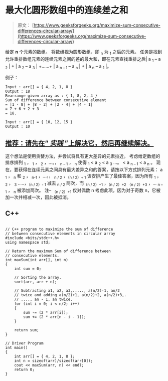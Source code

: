 # 最大化圆形数组中的连续差之和

> 原文： [https://www.geeksforgeeks.org/maximize-sum-consecutive-differences-circular-array/](https://www.geeksforgeeks.org/maximize-sum-consecutive-differences-circular-array/)

给定 **n** 个元素的数组。 将数组视为圆形数组，即 <sub>n</sub> 为 <sub>1</sub> 之后的元素。 任务是找到允许重排数组元素的连续元素之间的差的最大和，即在元素查找重排之后| a <sub>1</sub> – a <sub>2</sub> | + | a <sub>2</sub> – a <sub>3</sub> | +……+ | a <sub>n – 1</sub> – a <sub>n</sub> | + | a <sub>n</sub> – a <sub>1</sub> |。

例子：

```
Input : arr[] = { 4, 2, 1, 8 }
Output : 18
Rearrange given array as : { 1, 8, 2, 4 }
Sum of difference between consecutive element
= |1 - 8| + |8 - 2| + |2 - 4| + |4 - 1|
= 7 + 6 + 2 + 3
= 18.

Input : arr[] = { 10, 12, 15 }
Output : 10

```

## [推荐：请先在“ ***<u>实践</u>*** ”上解决它，然后再继续解决。](https://practice.geeksforgeeks.org/problems/swap-and-maximize/0)

这个想法是使用贪婪方法，并尝试将具有更大差异的元素拉近。
考虑给定数组的排序排列 <sub>1</sub> ， <sub>1</sub> ， <sub>2</sub> ，…。， <sub>n – 1</sub> ， <sub>n</sub> 使得 <sub>1</sub> < a <sub>2</sub> < a <sub>3</sub> …。 < a <sub>n – 1</sub> < a <sub>n</sub> 。
现在，要获得在连续元素之间具有最大差异之和的答案，请按以下方式排列元素：
a <sub>1</sub> ， <sub>n</sub> 和 <sub>2</sub> ， <sub>n-1</sub> ，…。， <sub>n / 2</sub> ，<sub>（n / 2）+ 1</sub>
该安排产生了最佳答案，因为所有 <sub>1</sub> ， <sub>2</sub> ， <sub>3</sub> .....，<sub>（n / 2）- 1</sub> 减去 <sub>n / 2</sub> 两次，而<sub>（n / 2）+1</sub> ，<sub>（n / 2）+2</sub> <sub>（n / 2）+3</sub> ，... <sub>n – 1</sub> ， <sub>n</sub> 被添加两次。
注– <sub>（n / 2）+1</sub> 仅对偶数 n 考虑此项，因为对于奇数 n，它被加一次并相减一次，因此被抵消。

## C++ 

```

// C++ program to maximize the sum of difference 
// between consecutive elements in circular array 
#include <bits/stdc++.h> 
using namespace std; 

// Return the maximum Sum of difference between 
// consecutive elements. 
int maxSum(int arr[], int n) 
{ 
    int sum = 0; 

    // Sorting the array. 
    sort(arr, arr + n); 

    // Subtracting a1, a2, a3,....., a(n/2)-1, an/2 
    // twice and adding a(n/2)+1, a(n/2)+2, a(n/2)+3,. 
    // ...., an - 1, an twice. 
    for (int i = 0; i < n/2; i++) 
    { 
        sum -= (2 * arr[i]); 
        sum += (2 * arr[n - i - 1]); 
    } 

    return sum; 
} 

// Driver Program 
int main() 
{ 
    int arr[] = { 4, 2, 1, 8 }; 
    int n = sizeof(arr)/sizeof(arr[0]); 
    cout << maxSum(arr, n) << endl; 
    return 0; 
} 

```